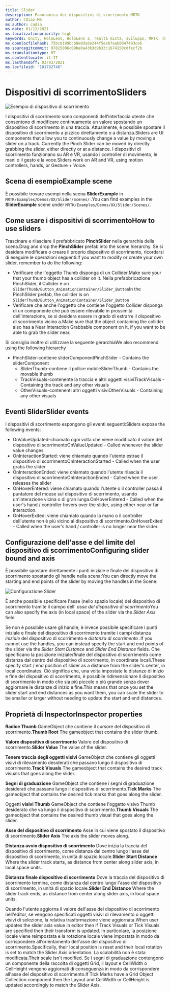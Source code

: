 ```yaml
---
title: Slider
description: Panoramica dei dispositivi di scorrimento MRTK
author: CDiaz-MS
ms.author: cadia
ms.date: 01/12/2021
ms.localizationpriority: high
keywords: Unity, HoloLens, HoloLens 2, realtà mista, sviluppo, MRTK, dispositivi di scorrimento,
ms.openlocfilehash: 75bc0199bcb0e0da8e244f5eeb7aab0047483ce6
ms.sourcegitcommit: 97815006c09be0a43b3d9b33c1674150cdfecf2b
ms.translationtype: MT
ms.contentlocale: it-IT
ms.lasthandoff: 03/03/2021
ms.locfileid: "101782746"
---
```

# <a name="sliders"></a><span data-ttu-id="53df2-104">Dispositivi di scorrimento</span><span class="sxs-lookup"><span data-stu-id="53df2-104">Sliders</span></span>

![Esempio di dispositivo di scorrimento](../images/slider/MRTK_UX_Slider_Main.jpg)

<span data-ttu-id="53df2-106">I dispositivi di scorrimento sono componenti dell'interfaccia utente che consentono di modificare continuamente un valore spostando un dispositivo di scorrimento in una traccia. Attualmente, è possibile spostare il dispositivo di scorrimento a pizzico direttamente o a distanza.</span><span class="sxs-lookup"><span data-stu-id="53df2-106">Sliders are UI components that allow you to continuously change a value by moving a slider on a track. Currently the Pinch Slider can be moved by directly grabbing the slider, either directly or at a distance.</span></span> <span data-ttu-id="53df2-107">I dispositivi di scorrimento funzionano su AR e VR, usando i controller di movimento, le mani o il gesto e la voce.</span><span class="sxs-lookup"><span data-stu-id="53df2-107">Sliders work on AR and VR, using motion controllers, hands, or Gesture + Voice.</span></span>

## <a name="example-scene"></a><span data-ttu-id="53df2-108">Scena di esempio</span><span class="sxs-lookup"><span data-stu-id="53df2-108">Example scene</span></span>

<span data-ttu-id="53df2-109">È possibile trovare esempi nella scena **SliderExample** in `MRTK/Examples/Demos/UX/Slider/Scenes/` .</span><span class="sxs-lookup"><span data-stu-id="53df2-109">You can find examples in the **SliderExample** scene under `MRTK/Examples/Demos/UX/Slider/Scenes/`.</span></span>

## <a name="how-to-use-sliders"></a><span data-ttu-id="53df2-110">Come usare i dispositivi di scorrimento</span><span class="sxs-lookup"><span data-stu-id="53df2-110">How to use sliders</span></span>

<span data-ttu-id="53df2-111">Trascinare e rilasciare il prefabbricato **PinchSlider** nella gerarchia della scena.</span><span class="sxs-lookup"><span data-stu-id="53df2-111">Drag and drop the **PinchSlider** prefab into the scene hierarchy.</span></span> <span data-ttu-id="53df2-112">Se si desidera modificare o creare il proprio dispositivo di scorrimento, ricordarsi di eseguire le operazioni seguenti:</span><span class="sxs-lookup"><span data-stu-id="53df2-112">If you want to modify or create your own slider, remember to do the following:</span></span>

- <span data-ttu-id="53df2-113">Verificare che l'oggetto Thumb disponga di un Collider.</span><span class="sxs-lookup"><span data-stu-id="53df2-113">Make sure your that your thumb object has a collider on it.</span></span> <span data-ttu-id="53df2-114">Nella prefabbricazione PinchSlider, il Collider è on `SliderThumb/Button_AnimationContainer/Slider_Button`</span><span class="sxs-lookup"><span data-stu-id="53df2-114">In the PinchSlider prefab, the collider is on `SliderThumb/Button_AnimationContainer/Slider_Button`</span></span>
- <span data-ttu-id="53df2-115">Verificare che anche l'oggetto che contiene l'oggetto Collider disponga di un componente che può essere rilevabile in prossimità dell'interazione, se si desidera essere in grado di estrarre il dispositivo di scorrimento vicino a.</span><span class="sxs-lookup"><span data-stu-id="53df2-115">Make sure that the object containing the collider also has a Near Interaction Grabbable component on it, if you want to be able to grab the slider near.</span></span>

<span data-ttu-id="53df2-116">Si consiglia inoltre di utilizzare la seguente gerarchia</span><span class="sxs-lookup"><span data-stu-id="53df2-116">We also recommend using the following hierarchy</span></span>

- <span data-ttu-id="53df2-117">PinchSlider-contiene sliderComponent</span><span class="sxs-lookup"><span data-stu-id="53df2-117">PinchSlider - Contains the sliderComponent</span></span>
  - <span data-ttu-id="53df2-118">SliderThumb-contiene il pollice mobile</span><span class="sxs-lookup"><span data-stu-id="53df2-118">SliderThumb - Contains the movable thumb</span></span>
  - <span data-ttu-id="53df2-119">TrackVisuals-contenente la traccia e altri oggetti visivi</span><span class="sxs-lookup"><span data-stu-id="53df2-119">TrackVisuals - Containing the track and any other visuals</span></span>
  - <span data-ttu-id="53df2-120">OtherVisuals-contenenti altri oggetti visivi</span><span class="sxs-lookup"><span data-stu-id="53df2-120">OtherVisuals - Containing any other visuals</span></span>

## <a name="slider-events"></a><span data-ttu-id="53df2-121">Eventi Slider</span><span class="sxs-lookup"><span data-stu-id="53df2-121">Slider events</span></span>

<span data-ttu-id="53df2-122">I dispositivi di scorrimento espongono gli eventi seguenti:</span><span class="sxs-lookup"><span data-stu-id="53df2-122">Sliders expose the following events:</span></span>

- <span data-ttu-id="53df2-123">OnValueUpdated-chiamato ogni volta che viene modificato il valore del dispositivo di scorrimento</span><span class="sxs-lookup"><span data-stu-id="53df2-123">OnValueUpdated - Called whenever the slider value changes</span></span>
- <span data-ttu-id="53df2-124">OnInteractionStarted: viene chiamato quando l'utente estrae il dispositivo di scorrimento</span><span class="sxs-lookup"><span data-stu-id="53df2-124">OnInteractionStarted - Called when the user grabs the slider</span></span>
- <span data-ttu-id="53df2-125">OnInteractionEnded: viene chiamato quando l'utente rilascia il dispositivo di scorrimento</span><span class="sxs-lookup"><span data-stu-id="53df2-125">OnInteractionEnded - Called when the user releases the slider</span></span>
- <span data-ttu-id="53df2-126">OnHoverEntered: viene chiamato quando l'utente o il controller passa il puntatore del mouse sul dispositivo di scorrimento, usando un'interazione vicina o di gran lunga.</span><span class="sxs-lookup"><span data-stu-id="53df2-126">OnHoverEntered - Called when the user's hand / controller hovers over the slider, using either near or far interaction.</span></span>
- <span data-ttu-id="53df2-127">OnHoverExited: viene chiamato quando la mano o il controller dell'utente non è più vicino al dispositivo di scorrimento.</span><span class="sxs-lookup"><span data-stu-id="53df2-127">OnHoverExited - Called when the user's hand / controller is no longer near the slider.</span></span>

## <a name="configuring-slider-bound-and-axis"></a><span data-ttu-id="53df2-128">Configurazione dell'asse e del limite del dispositivo di scorrimento</span><span class="sxs-lookup"><span data-stu-id="53df2-128">Configuring slider bound and axis</span></span>

<span data-ttu-id="53df2-129">È possibile spostare direttamente i punti iniziale e finale del dispositivo di scorrimento spostando gli handle nella scena:</span><span class="sxs-lookup"><span data-stu-id="53df2-129">You can directly move the starting and end points of the slider by moving the handles in the Scene:</span></span>

![Configurazione Slider](../images/sliders/MRTK_Sliders_Setup.png)

<span data-ttu-id="53df2-131">È anche possibile specificare l'asse (nello spazio locale) del dispositivo di scorrimento tramite il campo dell' _asse del dispositivo di scorrimento_</span><span class="sxs-lookup"><span data-stu-id="53df2-131">You can also specify the axis (in local space) of the slider via the _Slider Axis_ field</span></span>

<span data-ttu-id="53df2-132">Se non è possibile usare gli handle, è invece possibile specificare i punti iniziale e finale del dispositivo di scorrimento tramite i campi distanza _iniziale_ del dispositivo di scorrimento e _distanza di scorrimento_ .</span><span class="sxs-lookup"><span data-stu-id="53df2-132">If you cannot use the handles, you can instead specify the start and end points of the slider via the _Slider Start Distance_ and _Slider End Distance_ fields.</span></span> <span data-ttu-id="53df2-133">Che specificano la posizione iniziale/finale del dispositivo di scorrimento come distanza dal centro del dispositivo di scorrimento, in coordinate locali.</span><span class="sxs-lookup"><span data-stu-id="53df2-133">These specify start / end position of slider as a distance from the slider's center, in local coordinates.</span></span> <span data-ttu-id="53df2-134">Ciò significa che, una volta impostate le distanze di inizio e fine del dispositivo di scorrimento, è possibile ridimensionare il dispositivo di scorrimento in modo che sia più piccolo o più grande senza dover aggiornare le distanze di inizio e fine.</span><span class="sxs-lookup"><span data-stu-id="53df2-134">This means that once you set the slider start and end distances as you want them, you can scale the slider to be smaller or larger without needing to update the start and end distances.</span></span>

## <a name="inspector-properties"></a><span data-ttu-id="53df2-135">Proprietà di Inspector</span><span class="sxs-lookup"><span data-stu-id="53df2-135">Inspector properties</span></span>

<span data-ttu-id="53df2-136">**Radice Thumb** GameObject che contiene il cursore del dispositivo di scorrimento.</span><span class="sxs-lookup"><span data-stu-id="53df2-136">**Thumb Root** The gameobject that contains the slider thumb.</span></span>

<span data-ttu-id="53df2-137">**Valore dispositivo di scorrimento** Valore del dispositivo di scorrimento.</span><span class="sxs-lookup"><span data-stu-id="53df2-137">**Slider Value** The value of the slider.</span></span>

<span data-ttu-id="53df2-138">**Tenere traccia degli oggetti visivi** GameObject che contiene gli oggetti visivi di rilevamento desiderati che passano lungo il dispositivo di scorrimento.</span><span class="sxs-lookup"><span data-stu-id="53df2-138">**Track Visuals** The gameobject that contains the desired track visuals that goes along the slider.</span></span>

<span data-ttu-id="53df2-139">**Segni di graduazione** GameObject che contiene i segni di graduazione desiderati che passano lungo il dispositivo di scorrimento.</span><span class="sxs-lookup"><span data-stu-id="53df2-139">**Tick Marks** The gameobject that contains the desired tick marks that goes along the slider.</span></span>

<span data-ttu-id="53df2-140">Oggetti **visivi Thumb** GameObject che contiene l'oggetto visivo Thumb desiderato che va lungo il dispositivo di scorrimento.</span><span class="sxs-lookup"><span data-stu-id="53df2-140">**Thumb Visuals** The gameobject that contains the desired thumb visual that goes along the slider.</span></span>

<span data-ttu-id="53df2-141">**Asse del dispositivo di scorrimento** Asse in cui viene spostato il dispositivo di scorrimento.</span><span class="sxs-lookup"><span data-stu-id="53df2-141">**Slider Axis** The axis the slider moves along.</span></span>

<span data-ttu-id="53df2-142">**Distanza avvio dispositivo di scorrimento** Dove inizia la traccia del dispositivo di scorrimento, come distanza dal centro lungo l'asse del dispositivo di scorrimento, in unità di spazio locale.</span><span class="sxs-lookup"><span data-stu-id="53df2-142">**Slider Start Distance** Where the slider track starts, as distance from center along slider axis, in local space units.</span></span>

<span data-ttu-id="53df2-143">**Distanza finale dispositivo di scorrimento** Dove la traccia del dispositivo di scorrimento termina, come distanza dal centro lungo l'asse del dispositivo di scorrimento, in unità di spazio locale.</span><span class="sxs-lookup"><span data-stu-id="53df2-143">**Slider End Distance** Where the slider track ends, as distance from center along slider axis, in local space units.</span></span>

<span data-ttu-id="53df2-144">Quando l'utente aggiorna il valore dell'asse del dispositivo di scorrimento nell'editor, se vengono specificati oggetti visivi di rilevamento o oggetti visivi di selezione, la relativa trasformazione viene aggiornata.</span><span class="sxs-lookup"><span data-stu-id="53df2-144">When user updates the slider axis value in editor then if Track Visuals or Tick Visuals are specified then their transform is updated.</span></span>
<span data-ttu-id="53df2-145">In particolare, la posizione locale viene reimpostata e la rotazione locale viene impostata in modo da corrispondere all'orientamento dell'asse del dispositivo di scorrimento.</span><span class="sxs-lookup"><span data-stu-id="53df2-145">Specifically, their local position is reset and their local rotation is set to match the Slider Axis orientation.</span></span>
<span data-ttu-id="53df2-146">La scalabilità non è stata modificata.</span><span class="sxs-lookup"><span data-stu-id="53df2-146">Their scale isn't modified.</span></span>
<span data-ttu-id="53df2-147">Se i segni di graduazione contengono un componente della raccolta di oggetti Grid, il layout e CellWidth o CellHeight vengono aggiornati di conseguenza in modo da corrispondere all'asse del dispositivo di scorrimento.</span><span class="sxs-lookup"><span data-stu-id="53df2-147">If Tick Marks have a Grid Object Collection component then the Layout and CellWidth or CellHeight is updated accordingly to match the Slider Axis.</span></span>
